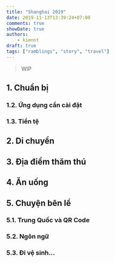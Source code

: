 ```yaml
---
title: "Shanghai 2019"
date: 2019-11-13T13:39:24+07:00
comments: true
showDate: true
authors:
    - kiennt
draft: true
tags: ["ramblings", "story", "travel"]
---
```


> WIP

## 1. Chuẩn bị

### 1.2. Ứng dụng cần cài đặt

### 1.3. Tiền tệ

## 2. Di chuyển

## 3. Địa điểm thăm thú

## 4. Ăn uống

## 5. Chuyện bên lề

### 5.1. Trung Quốc và QR Code

### 5.2. Ngôn ngữ

### 5.3. Đi vệ sinh...
